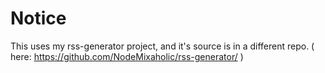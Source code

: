 # Notice
This uses my rss-generator project, and it's source is in a different repo. ( here: https://github.com/NodeMixaholic/rss-generator/ )
